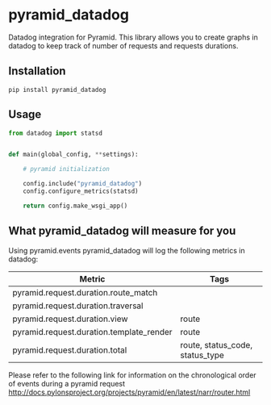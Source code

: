 # pyramid_datadog

Datadog integration for Pyramid.
This library allows you to create graphs in datadog to keep track of number of requests and requests durations.

## Installation

```
pip install pyramid_datadog
```

## Usage

```python
from datadog import statsd


def main(global_config, **settings):

    # pyramid initialization

    config.include("pyramid_datadog")
    config.configure_metrics(statsd)

    return config.make_wsgi_app()
```

## What pyramid_datadog will measure for you

Using pyramid.events pyramid_datadog will log the following metrics in datadog:


| Metric                                  | Tags                           |
| ----------------------------------------|--------------------------------|
| pyramid.request.duration.route_match    |                                |
| pyramid.request.duration.traversal      |                                |
| pyramid.request.duration.view           | route                          |
| pyramid.request.duration.template_render| route                          |
| pyramid.request.duration.total          | route, status_code, status_type|



Please refer to the following link for information on the chronological order of events during a pyramid request http://docs.pylonsproject.org/projects/pyramid/en/latest/narr/router.html
